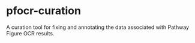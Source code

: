 # pfocr-curation
A curation tool for fixing and annotating the data associated with Pathway Figure OCR results.

